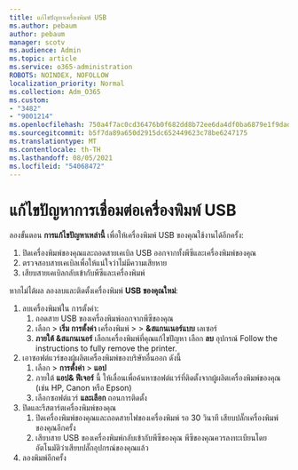 ```yaml
---
title: แก้ไขปัญหาเครื่องพิมพ์ USB
ms.author: pebaum
author: pebaum
manager: scotv
ms.audience: Admin
ms.topic: article
ms.service: o365-administration
ROBOTS: NOINDEX, NOFOLLOW
localization_priority: Normal
ms.collection: Adm_O365
ms.custom:
- "3482"
- "9001214"
ms.openlocfilehash: 750a4f7ac0cd36476b0f682dd8b72ee6da4df0ba6879e1f9dad32dbcea15053e
ms.sourcegitcommit: b5f7da89a650d2915dc652449623c78be6247175
ms.translationtype: MT
ms.contentlocale: th-TH
ms.lasthandoff: 08/05/2021
ms.locfileid: "54068472"
---
```

# <a name="fix-usb-printer-connection-issues"></a>แก้ไขปัญหาการเชื่อมต่อเครื่องพิมพ์ USB

ลองขั้นตอน **การแก้ไขปัญหาเหล่านี้** เพื่อให้เครื่องพิมพ์ USB ของคุณใช้งานได้อีกครั้ง:

1. ปิดเครื่องพิมพ์ของคุณและถอดสายเคเบิล USB ออกจากทั้งพีซีและเครื่องพิมพ์ของคุณ
2. ตรวจสอบสายเคเบิลเพื่อให้แน่ใจว่าไม่มีความเสียหาย
3. เสียบสายเคเบิลกลับเข้ากับพีซีและเครื่องพิมพ์

หากไม่ได้ผล ลองลบและติดตั้งเครื่องพิมพ์ **USB ของคุณใหม่**:

1. ลบเครื่องพิมพ์ใน การตั้งค่า:
    1. ถอดสาย USB ของเครื่องพิมพ์ออกจากพีซีของคุณ
    2. เลือก  >  **เริ่ม การตั้งค่า** เครื่องพิมพ์  >    >  **&สแกนเนอร์แบบ** เลเซอร์
    3. **ภายใต้ &สแกนเนอร์** เลือกเครื่องพิมพ์ที่คุณแก้ไขปัญหา เลือก **ลบ** อุปกรณ์ Follow the instructions to fully remove the printer.
2. เอาซอฟต์แวร์ของผู้ผลิตเครื่องพิมพ์ของบริษัทอื่นออก ดังนี้
    1. เลือก  >  **การตั้งค่า**  >  **แอป**
    2. ภายใต้ **แอป& ฟีเจอร์** นี้ ให้เลื่อนเพื่อค้นหาซอฟต์แวร์ที่ติดตั้งจากผู้ผลิตเครื่องพิมพ์ของคุณ (เช่น HP, Canon หรือ Epson)
    3. เลือกซอฟต์แวร์ **และเลือก** ถอนการติดตั้ง
3. ปิดและรีสตาร์ตเครื่องพิมพ์ของคุณ<br>
    1. ปิดเครื่องพิมพ์ของคุณและถอดสายไฟของเครื่องพิมพ์ รอ 30 วินาที เสียบปลั๊กเครื่องพิมพ์ของคุณอีกครั้ง
    2. เสียบสาย USB ของเครื่องพิมพ์กลับเข้ากับพีซีของคุณ พีซีของคุณควรลงทะเบียนโดยอัตโนมัติว่าเสียบปลั๊กอุปกรณ์ของคุณแล้ว
4. ลองพิมพ์อีกครั้ง